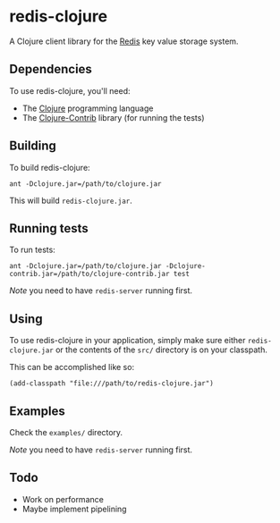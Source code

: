 # redis-clojure

A Clojure client library for the
[Redis](http://code.google.com/p/redis) key value storage system.

## Dependencies

To use redis-clojure, you'll need:

* The [Clojure](http://clojure.org) programming language
* The [Clojure-Contrib](http://code.google.com/p/clojure-contrib) library (for running the tests)

## Building 

To build redis-clojure:

    ant -Dclojure.jar=/path/to/clojure.jar

This will build `redis-clojure.jar`.

## Running tests

To run tests:

    ant -Dclojure.jar=/path/to/clojure.jar -Dclojure-contrib.jar=/path/to/clojure-contrib.jar test

*Note* you need to have `redis-server` running first.

## Using

To use redis-clojure in your application, simply make sure either
`redis-clojure.jar` or the contents of the `src/` directory is on your
classpath.

This can be accomplished like so:

    (add-classpath "file:///path/to/redis-clojure.jar")

## Examples

Check the `examples/` directory.

*Note* you need to have `redis-server` running first.

## Todo

* Work on performance
* Maybe implement pipelining

